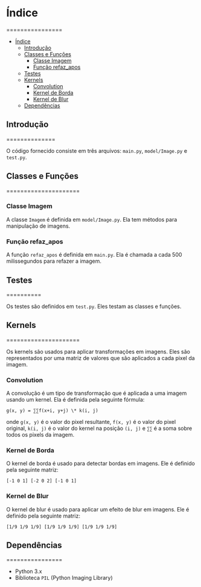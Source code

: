 # Índice
================

- [Índice](#índice)
  - [Introdução](#introdução)
  - [Classes e Funções](#classes-e-funções)
    - [Classe Imagem](#classe-imagem)
    - [Função refaz\_apos](#função-refaz_apos)
  - [Testes](#testes)
  - [Kernels](#kernels)
    - [Convolution](#convolution)
    - [Kernel de Borda](#kernel-de-borda)
    - [Kernel de Blur](#kernel-de-blur)
  - [Dependências](#dependências)

## Introdução
==============

O código fornecido consiste em três arquivos: `main.py`, `model/Image.py` e `test.py`.

## Classes e Funções
=====================

### Classe Imagem

A classe `Imagem` é definida em `model/Image.py`. Ela tem métodos para manipulação de imagens.

### Função refaz_apos

A função `refaz_apos` é definida em `main.py`. Ela é chamada a cada 500 milissegundos para refazer a imagem.

## Testes
==========

Os testes são definidos em `test.py`. Eles testam as classes e funções.

## Kernels
=====================

Os kernels são usados para aplicar transformações em imagens. Eles são representados por uma matriz de valores que são aplicados a cada pixel da imagem.

### Convolution

A convolução é um tipo de transformação que é aplicada a uma imagem usando um kernel. Ela é definida pela seguinte fórmula:

`g(x, y) = ∑∑f(x+i, y+j) \* k(i, j)`

onde `g(x, y)` é o valor do pixel resultante, `f(x, y)` é o valor do pixel original, `k(i, j)` é o valor do kernel na posição `(i, j)` e `∑∑` é a soma sobre todos os pixels da imagem.

### Kernel de Borda

O kernel de borda é usado para detectar bordas em imagens. Ele é definido pela seguinte matriz:

`[-1 0 1]
 [-2 0 2]
 [-1 0 1]`

### Kernel de Blur

O kernel de blur é usado para aplicar um efeito de blur em imagens. Ele é definido pela seguinte matriz:

`[1/9 1/9 1/9]
 [1/9 1/9 1/9]
 [1/9 1/9 1/9]`

## Dependências
================

* Python 3.x
* Biblioteca `PIL` (Python Imaging Library)